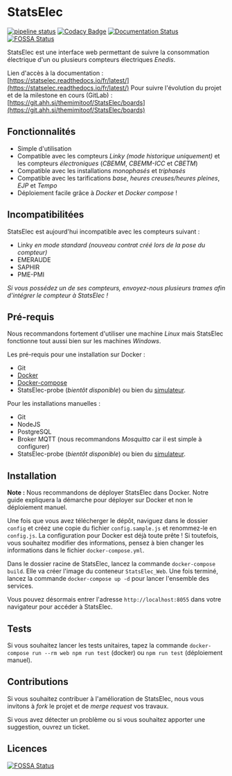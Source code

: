 # StatsElec
[![pipeline status](https://git.ahh.si/themimitoof/StatsElec/badges/master/pipeline.svg)](https://git.ahh.si/themimitoof/StatsElec/commits/master) [![Codacy Badge](https://api.codacy.com/project/badge/Grade/ad05641f1cf44b2eb3a550b450a70c32)](https://www.codacy.com?utm_source=github.com&amp;utm_medium=referral&amp;utm_content=Themimitoof/StatsElec-Web&amp;utm_campaign=Badge_Grade) [![Documentation Status](https://readthedocs.org/projects/statselec/badge/?version=latest)](http://statselec.readthedocs.io/fr/latest/?badge=latest) [![FOSSA Status](https://app.fossa.io/api/projects/git%2Bgithub.com%2FThemimitoof%2FStatsElec-Web.svg?type=shield)](https://app.fossa.io/projects/git%2Bgithub.com%2FThemimitoof%2FStatsElec-Web?ref=badge_shield)

StatsElec est une interface web permettant de suivre la consommation électrique d'un ou plusieurs compteurs électriques _Enedis_.

Lien d'accès à la documentation : [https://statselec.readthedocs.io/fr/latest/](https://statselec.readthedocs.io/fr/latest/)
Pour suivre l'évolution du projet et de la milestone en cours (GitLab) : [https://git.ahh.si/themimitoof/StatsElec/boards](https://git.ahh.si/themimitoof/StatsElec/boards)

## Fonctionnalités
 * Simple d'utilisation
 * Compatible avec les compteurs _Linky (mode historique uniquement)_ et les compteurs _électroniques_ (_CBEMM_, _CBEMM-ICC_ et _CBETM_)
 * Compatible avec les installations _monophasés_ et _triphasés_
 * Compatible avec les tarifications _base_, _heures creuses/heures pleines_, _EJP_ et _Tempo_
 * Déploiement facile grâce à _Docker_ et _Docker compose_ !


## Incompatibilitées
StatsElec est aujourd'hui incompatible avec les compteurs suivant :
 * Linky _en mode standard (nouveau contrat créé lors de la pose du compteur)_
 * EMERAUDE
 * SAPHIR
 * PME-PMI

_Si vous possédez un de ses compteurs, envoyez-nous plusieurs trames afin d'intégrer le compteur à StatsElec !_


## Pré-requis
Nous recommandons fortement d'utiliser une machine _Linux_ mais StatsElec fonctionne tout aussi bien sur les machines _Windows_.

Les pré-requis pour une installation sur Docker :
 * Git
 * [Docker](https://www.docker.com)
 * [Docker-compose](https://docs.docker.com/compose/)
 * StatsElec-probe (_bientôt disponible_) ou bien du [simulateur](https://git.ahh.si/themimitoof/StatsElec-simulateur).

Pour les installations manuelles : 
 * Git
 * NodeJS
 * PostgreSQL
 * Broker MQTT (nous recommandons _Mosquitto_ car il est simple à configurer)
 * StatsElec-probe (_bientôt disponible_) ou bien du [simulateur](https://git.ahh.si/themimitoof/StatsElec-simulateur).


## Installation
**Note :** Nous recommandons de déployer StatsElec dans Docker. Notre guide expliquera la démarche pour déployer sur Docker et non le déploiement manuel.

Une fois que vous avez télécherger le dépôt, naviguez dans le dossier ```config``` et créez une copie du fichier ```config.sample.js```  et renommez-le en ```config.js```. La configuration pour Docker est déjà toute prête ! Si toutefois, vous souhaitez modifier des informations, pensez à bien changer les informations dans le fichier ```docker-compose.yml```.

Dans le dossier racine de StatsElec, lancez la commande ```docker-compose build```. Elle va créer l'image du conteneur ```StatsElec_Web```. Une fois terminé, lancez la commande ```docker-compose up -d``` pour lancer l'ensemble des services.

Vous pouvez désormais entrer l'adresse ```http://localhost:8055``` dans votre navigateur pour accéder à StatsElec.


## Tests
Si vous souhaitez lancer les tests unitaires, tapez la commande ```docker-compose run --rm web npm run test``` (docker) ou ```npm run test``` (déploiement manuel).


## Contributions
Si vous souhaitez contribuer à l'amélioration de StatsElec, nous vous invitons à _fork_ le projet et de _merge request_ vos travaux. 

Si vous avez détecter un problème ou si vous souhaitez apporter une suggestion, ouvrez un ticket.

## Licences
[![FOSSA Status](https://app.fossa.io/api/projects/git%2Bgithub.com%2FThemimitoof%2FStatsElec-Web.svg?type=large)](https://app.fossa.io/projects/git%2Bgithub.com%2FThemimitoof%2FStatsElec-Web?ref=badge_large)